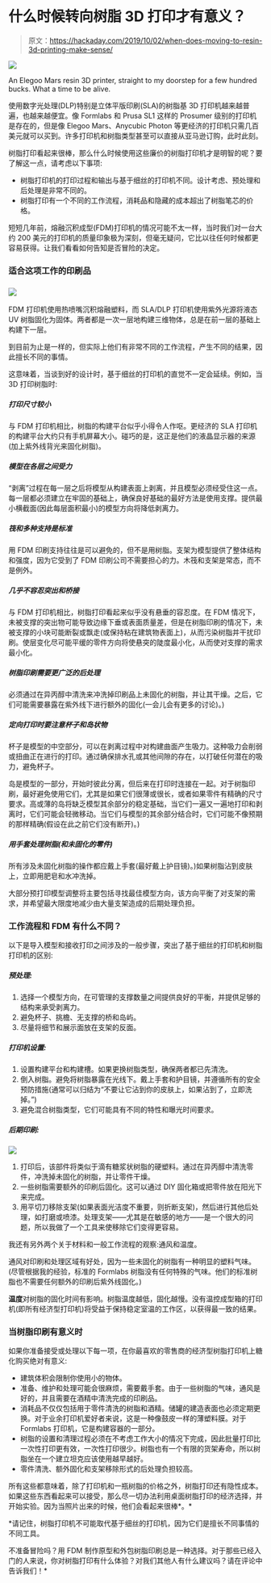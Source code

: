 # 什么时候转向树脂 3D 打印才有意义？

> 原文：<https://hackaday.com/2019/10/02/when-does-moving-to-resin-3d-printing-make-sense/>

[![](img/7f21af590e4a5c5de76f81ccac8e7612.png)](https://hackaday.com/wp-content/uploads/2019/09/Elegoo-Mars-Straight-from-Amazon.jpg)

An Elegoo Mars resin 3D printer, straight to my doorstep for a few hundred bucks. What a time to be alive.

使用数字光处理(DLP)特别是立体平版印刷(SLA)的树脂基 3D 打印机越来越普遍，也越来越便宜。像 Formlabs 和 Prusa SL1 这样的 Prosumer 级别的打印机是存在的，但是像 Elegoo Mars、Anycubic Photon 等更经济的打印机只需几百美元就可以买到。许多打印机和树脂类型甚至可以直接从亚马逊订购，此时此刻。

树脂打印看起来很棒，那么什么时候使用这些廉价的树脂打印机才是明智的呢？要了解这一点，请考虑以下事项:

*   树脂打印机的打印过程和输出与基于细丝的打印机不同。设计考虑、预处理和后处理是非常不同的。
*   树脂打印有一个不同的工作流程，消耗品和隐藏的成本超出了树脂笔芯的价格。

短短几年前，熔融沉积成型(FDM)打印机的情况可能不太一样，当时我们对一台大约 200 美元的打印机的质量印象极为深刻，但毫无疑问，它比以往任何时候都更容易获得。让我们看看如何告知是否冒险的决定。

### 适合这项工作的印刷品

### ![](img/b61352ecc074e8912d57b717dad254f9.png)

FDM 打印机使用热喷嘴沉积熔融塑料，而 SLA/DLP 打印机使用紫外光源将液态 UV 树脂固化为固体。两者都是一次一层地构建三维物体，总是在前一层的基础上构建下一层。

到目前为止是一样的，但实际上他们有非常不同的工作流程，产生不同的结果，因此擅长不同的事情。

这意味着，当谈到好的设计时，基于细丝的打印机的直觉不一定会延续。例如，当 3D 打印树脂时:

##### 打印尺寸较小

与 FDM 打印机相比，树脂的构建平台似乎小得令人作呕。更经济的 SLA 打印机的构建平台大约只有手机屏幕大小。碰巧的是，这正是他们的液晶显示器的来源(加上紫外线背光来固化树脂)。

##### 模型在各层之间受力

“剥离”过程在每一层之后将模型从构建表面上剥离，并且模型必须经受住这一点。每一层都必须建立在牢固的基础上，确保良好基础的最好方法是使用支撑。提供最小横截面(因此每层面积最小)的模型方向将降低剥离力。

##### 筏和多种支持是标准

用 FDM 印刷支持往往是可以避免的，但不是用树脂。支架为模型提供了整体结构和强度，因为它受到了 FDM 印刷公司不需要担心的力。木筏和支架是常态，而不是例外。

##### 几乎不容忍突出和桥接

与 FDM 打印机相比，树脂打印看起来似乎没有悬垂的容忍度。在 FDM 情况下，未被支撑的突出物可能导致边缘下垂或表面质量差，但是在树脂印刷的情况下，未被支撑的小块可能断裂或飘走(或保持粘在建筑物表面上)，从而污染树脂并干扰印刷。使层变化尽可能平缓的零件方向将使悬突的陡度最小化，从而使对支撑的需求最小化。

##### 树脂印刷需要更广泛的后处理

必须通过在异丙醇中清洗来冲洗掉印刷品上未固化的树脂，并让其干燥。之后，它们可能需要暴露在紫外线下进行额外的固化(一会儿会有更多的讨论)。)

##### 定向打印时要注意杯子和岛状物

杯子是模型的中空部分，可以在剥离过程中对构建曲面产生吸力。这种吸力会削弱或扭曲正在进行的打印。通过确保排水孔或其他间隙的存在，以打破任何潜在的吸力，避免杯子。

岛是模型的一部分，开始时彼此分离，但后来在打印时连接在一起。对于树脂印刷，最好避免使用它们，尤其是如果它们很薄或很长，或者如果零件有精确的尺寸要求。高或薄的岛将缺乏模型其余部分的稳定基础，当它们一遍又一遍地打印和剥离时，它们可能会轻微移动。当它们与模型的其余部分结合时，它们可能不像预期的那样精确(假设在此之前它们没有断开)。)

##### 用手套处理树脂(和未固化的零件)

所有涉及未固化树脂的操作都应戴上手套(最好戴上护目镜)。)如果树脂沾到皮肤上，立即用肥皂和水冲洗掉。

大部分预打印模型调整将主要包括寻找最佳模型方向，该方向平衡了对支架的需求，并希望最大限度地减少由大量支架造成的后期处理负担。

### 工作流程和 FDM 有什么不同？

以下是导入模型和接收打印之间涉及的一般步骤，突出了基于细丝的打印机和树脂打印机的区别:

##### 预处理:

1.  选择一个模型方向，在可管理的支撑数量之间提供良好的平衡，并提供足够的结构来承受剥离力。
2.  避免杯子、挑檐、无支撑的桥和岛屿。
3.  尽量将细节和展示面放在支架的反面。

##### 打印机设置:

1.  设置构建平台和构建槽。如果更换树脂类型，确保两者都已先清洗。
2.  倒入树脂。避免将树脂暴露在光线下。戴上手套和护目镜，并遵循所有的安全预防措施(通常可以归结为“不要让它沾到你的皮肤上，如果沾到了，立即洗掉。”)
3.  避免混合树脂类型，它们可能具有不同的特性和曝光时间要求。

##### 后期印刷:

![](img/4293f0f408a5036a7ea7a6623ae02cc0.png)

1.  打印后，该部件将类似于滴有糖浆状树脂的硬塑料。通过在异丙醇中清洗零件，冲洗掉未固化的树脂，并让零件干燥。
2.  一些树脂需要额外的印刷后固化。这可以通过 DIY 固化箱或把零件放在阳光下来完成。
3.  用平切刀移除支架(如果表面光洁度不重要，则折断支架)，然后进行其他后处理，如打磨或喷漆。处理支架——尤其是在敏感的地方——是一个很大的问题，所以我做了一个工具来使移除它们变得更容易。

我还有另外两个关于材料和一般工作流程的观察:通风和温度。

通风对印刷和处理区域有好处，因为一些未固化的树脂有一种明显的塑料气味。(尽管根据我的经验，标准的 Formlabs 树脂没有任何特殊的气味。他们的标准树脂也不需要任何额外的印刷后紫外线固化。)

**温度**对树脂的固化时间有影响。树脂温度越低，固化越慢。没有温控成型箱的打印机(即所有经济型打印机)将受益于保持稳定室温的工作区，以获得最一致的结果。

### 当树脂印刷有意义时

如果你准备接受或处理以下每一项，在你最喜欢的零售商的经济型树脂打印机上糖化购买绝对有意义:

*   建筑体积会限制你使用小的物体。
*   准备、维护和处理可能会很麻烦，需要戴手套。由于一些树脂的气味，通风是好的，并且需要在酒精中清洗完成的印刷品。
*   消耗品不仅仅包括用于零件清洗的树脂和酒精。储罐的建造表面也必须定期更换。对于业余打印机爱好者来说，这是一种像鼓皮一样的薄塑料膜。对于 Formlabs 打印机，它是构建容器的一部分。
*   树脂的设置和清理过程必须在不考虑工作大小的情况下完成，因此批量打印比一次性打印更有效，一次性打印很少。树脂也有一个有限的货架寿命，所以树脂坐在一个建立坦克应该使用越早越好。
*   零件清洗、额外固化和支架移除形式的后处理负担较高。

所有这些都意味着，除了打印机和一瓶树脂的价格之外，树脂打印还有隐性成本。如果这些东西看起来可以接受，那么尽一切办法利用桌面树脂打印的经济选择，并开始实验。因为当照片出来的时候，他们会看起来很棒*。*

 *请记住，树脂打印机不可能取代基于细丝的打印机，因为它们是擅长不同事情的不同工具。

不准备冒险吗？用 FDM 制作原型和外包树脂印刷总是一种选择。对于那些已经入门的人来说，你对树脂打印有什么体验？对我们其他人有什么建议吗？请在评论中告诉我们！*